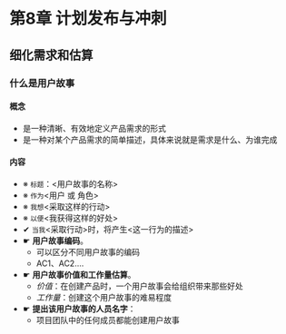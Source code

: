 # 第8章 计划发布与冲刺

## 细化需求和估算
### 什么是用户故事
#### 概念
  * 是一种清晰、有效地定义产品需求的形式
  * 是一种对某个产品需求的简单描述，具体来说就是需求是什么、为谁完成
#### 内容
  * ※ `标题`：<用户故事的名称>
  * ※ `作为`<用户 或 角色>
  * ※ `我想`<采取这样的行动>
  * ※ `以便`<我获得这样的好处>
  * ✔ `当我`<采取行动>时，将产生<这一行为的描述>
  * ☛ **用户故事编码**。
    * 可以区分不同用户故事的编码
    * AC1、AC2....
  * ☛ **用户故事价值和工作量估算**。
    * _价值_：在创建产品时，一个用户故事会给组织带来那些好处
    * _工作量_：创建这个用户故事的难易程度
  * ☛ **提出该用户故事的人员名字**：
    * 项目团队中的任何成员都能创建用户故事